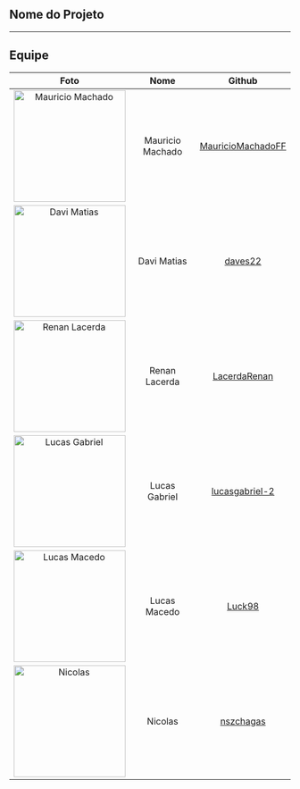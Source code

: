 ## Nome do Projeto

---

<!-- O que será nosso projeto, qual a proposta dele? -->

## Equipe

|                                          Foto                                           |       Nome       |                          Github                           |
| :-------------------------------------------------------------------------------------: | :--------------: | :-------------------------------------------------------: |
| <img src="https://github.com/MauricioMachadoFF.png" alt="Mauricio Machado" width="200"> | Mauricio Machado | [MauricioMachadoFF](https://github.com/MauricioMachadoFF) |
|        <img src="https://github.com/daves22.png" alt="Davi Matias" width="200">         |   Davi Matias    |           [daves22](https://github.com/daves22)           |
|     <img src="https://github.com/LacerdaRenan.png" alt="Renan Lacerda" width="200">     |  Renan Lacerda   |      [LacerdaRenan](https://github.com/LacerdaRenan)      |
|    <img src="https://github.com/lucasgabriel-2.png" alt="Lucas Gabriel" width="200">    |  Lucas Gabriel   |    [lucasgabriel-2](https://github.com/lucasgabirel-2)    |
|        <img src="https://github.com/Luck98.png" alt="Lucas Macedo" width="200">         |   Lucas Macedo   |            [Luck98](https://github.com/Luck98)            |
|         <img src="https://github.com/nszchagas.png" alt="Nicolas" width="200">          |     Nicolas      |         [nszchagas](https://github.com/nszchagas)         |
